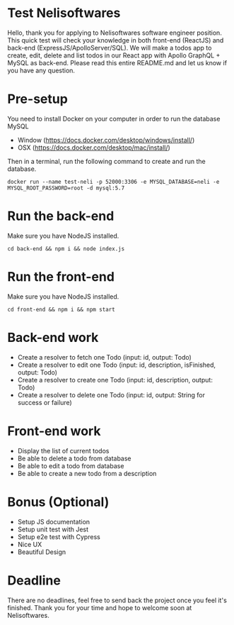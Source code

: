 # Test Nelisoftwares

Hello, thank you for applying to Nelisoftwares software engineer position. This quick test will check your knowledge in both front-end (ReactJS) and back-end (ExpressJS/ApolloServer/SQL). We will make a todos app to create, edit, delete and list todos in our React app with Apollo GraphQL + MySQL as back-end. Please read this entire README.md and let us know if you have any question.

# Pre-setup

You need to install Docker on your computer in order to run the database MySQL

- Window (https://docs.docker.com/desktop/windows/install/)
- OSX (https://docs.docker.com/desktop/mac/install/)

Then in a terminal, run the following command to create and run the database.

```
docker run --name test-neli -p 52000:3306 -e MYSQL_DATABASE=neli -e MYSQL_ROOT_PASSWORD=root -d mysql:5.7
```

# Run the back-end

Make sure you have NodeJS installed.

```
cd back-end && npm i && node index.js
```

# Run the front-end

Make sure you have NodeJS installed.

```
cd front-end && npm i && npm start
```

# Back-end work

- Create a resolver to fetch one Todo (input: id, output: Todo)
- Create a resolver to edit one Todo (input: id, description, isFinished, output: Todo)
- Create a resolver to create one Todo (input: id, description, output: Todo)
- Create a resolver to delete one Todo (input: id, output: String for success or failure)

# Front-end work

- Display the list of current todos
- Be able to delete a todo from database
- Be able to edit a todo from database
- Be able to create a new todo from a description

# Bonus (Optional)

- Setup JS documentation
- Setup unit test with Jest
- Setup e2e test with Cypress
- Nice UX
- Beautiful Design

# Deadline

There are no deadlines, feel free to send back the project once you feel it's finished.
Thank you for your time and hope to welcome soon at Nelisoftwares.
